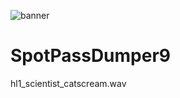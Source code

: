 ![banner](https://i.ibb.co/7zVmf7m/Spot-Pass-Dumper9-banner.png)
# SpotPassDumper9

hl1_scientist_catscream.wav
